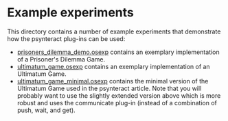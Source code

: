 # Example experiments
This directory contains a number of example experiments that demonstrate how
the psynteract plug-ins can be used:
* [prisoners_dilemma_demo.osexp](prisoners_dilemma_demo.osexp)
  contains an exemplary implementation of a Prisoner's Dilemma Game.
* [ultimatum_game.osexp](ultimatum_game.osexp)
  contains an exemplary implementation of an Ultimatum Game.
* [ultimatum_game_minimal.osexp](ultimatum_game_minimal.osexp)
  contains the minimal version of the Ultimatum Game used in the psynteract article.
  Note that you will probably want to use the slightly extended version above
  which is more robust and uses the communicate plug-in
  (instead of a combination of push, wait, and get).

